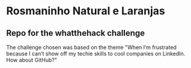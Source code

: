 # Rosmaninho Natural e Laranjas


## Repo for the whatthehack challenge

The challenge chosen was based on the theme "When I’m frustrated because I can’t show off my techie skills to cool companies on LinkedIn. How about GitHub?"
